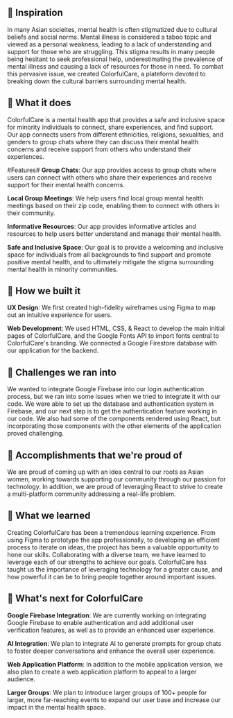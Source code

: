 ## 🤖 Inspiration
In many Asian socieites, mental health is often stigmatized due to cultural beliefs and social norms. Mental illness is considered a taboo topic and viewed as a personal weakness, leading to a lack of understanding and support for those who are struggling. This stigma results in many people being hesitant to seek professional help, underestimating the prevalence of mental illness and causing a lack of resources for those in need. To combat this pervasive issue, we created ColorfulCare, a plateform devoted to breaking down the cultural barriers surrounding mental health.

## 💼 What it does
ColorfulCare is a mental health app that provides a safe and inclusive space for minority individuals to connect, share experiences, and find support. Our app connects users from different ethnicities, religions, sexualities, and genders to group chats where they can discuss their mental health concerns and receive support from others who understand their experiences.

#Features#
**Group Chats**: Our app provides access to group chats where users can connect with others who share their experiences and receive support for their mental health concerns.

**Local Group Meetings**: We help users find local group mental health meetings based on their zip code, enabling them to connect with others in their community.

**Informative Resources**: Our app provides informative articles and resources to help users better understand and manage their mental health.

**Safe and Inclusive Space**: Our goal is to provide a welcoming and inclusive space for individuals from all backgrounds to find support and promote positive mental health, and to ultimately mitigate the stigma surrounding mental health in minority communities.

## 🔨 How we built it
**UX Design**: We first created high-fidelity wireframes using Figma to map out an intuitive experience for users.

**Web Development**: We used HTML, CSS, & React to develop the main initial pages of ColorfulCare, and the Google Fonts API to import fonts central to ColorfulCare's branding. We connected a Google Firestore database with our application for the backend. 

## 🥅 Challenges we ran into
We wanted to integrate Google Firebase into our login authentication process, but we ran into some issues when we tried to integrate it with our code. We were able to set up the database and authentication system in Firebase, and our next step is to get the authentication feature working in our code. We also had some of the components rendered using React, but incorporating those components with the other elements of the application proved challenging. 

## 🎯 Accomplishments that we're proud of
We are proud of coming up with an idea central to our roots as Asian women, working towards supporting our community through our passion for technology. In addition, we are proud of leveraging React to strive to create a multi-platform community addressing a real-life problem.

## 📓 What we learned
Creating ColorfulCare has been a tremendous learning experience. From using Figma to prototype the app professionally, to developing an efficient process to iterate on ideas, the project has been a valuable opportunity to hone our skills. Collaborating with a diverse team, we have learned to leverage each of our strengths to achieve our goals. ColorfulCare has taught us the importance of leveraging technology for a greater cause, and how powerful it can be to bring people together around important issues.

## 🔮 What's next for ColorfulCare

**Google Firebase Integration**: We are currently working on integrating Google Firebase to enable authentication and add additional user verification features, as well as to provide an enhanced user experience.

**AI Integration**: We plan to integrate AI to generate prompts for group chats to foster deeper conversations and enhance the overall user experience.

**Web Application Platform**: In addition to the mobile application version, we also plan to create a web application platform to appeal to a larger audience.

**Larger Groups**: We plan to introduce larger groups of 100+ people for larger, more far-reaching events to expand our user base and increase our impact in the mental health space.
